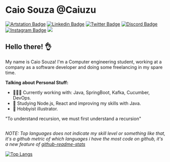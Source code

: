# Caio Souza @Caiuzu

[![Artstation Badge](https://img.shields.io/badge/-Artstation-black?style=flat&logo=Artstation&logoColor=blue)](https://www.artstation.com/caiuzu)
[![Linkedin Badge](https://img.shields.io/badge/-LinkedIn-blue?style=flat&logo=LinkedIn&logoColor=white)](https://www.linkedin.com/)
[![Twitter Badge](https://img.shields.io/badge/-Twitter-1ca0f1?style=flat&logo=Twitter&logoColor=white)](https://twitter.com/)
[![Discord Badge](https://img.shields.io/badge/-Discord-7289DA?style=flat&logo=Discord&logoColor=white)](https://www.discord.com/)
[![Instagram Badge](https://img.shields.io/badge/-Instagram-C13584?style=flat&logo=Instagram&logoColor=white)](https://www.instagram.com/)
![](https://komarev.com/ghpvc/?username=caiuzu&label=Profile+Views&style=flat&color=gray)


## Hello there! 👌

My name is Caio Souza! I'm a Computer engineering student, working at a company as a software developer and doing some freelancing in my spare time.

**Talking about Personal Stuff:**
- 👨🏻‍💻 Currently working with: Java, SpringBoot, Kafka, Cucumber, DevOps.
- 📖 Studying Node.js, React and improving my skills with Java. 
- 🎨 Hobbyist illustrator.

"To understand recursion, we must first understand a recursion" 

##
*NOTE: Top languages does not indicate my skill level or something like that, it's a github metric of which languages i have the most code on github, it's a new feature of [github-readme-stats](https://github.com/anuraghazra/github-readme-stats)*

[![Top Langs](https://github-readme-stats.vercel.app/api/top-langs/?username=caiuzu&layout=compact)](https://github.com/anuraghazra/github-readme-stats)
